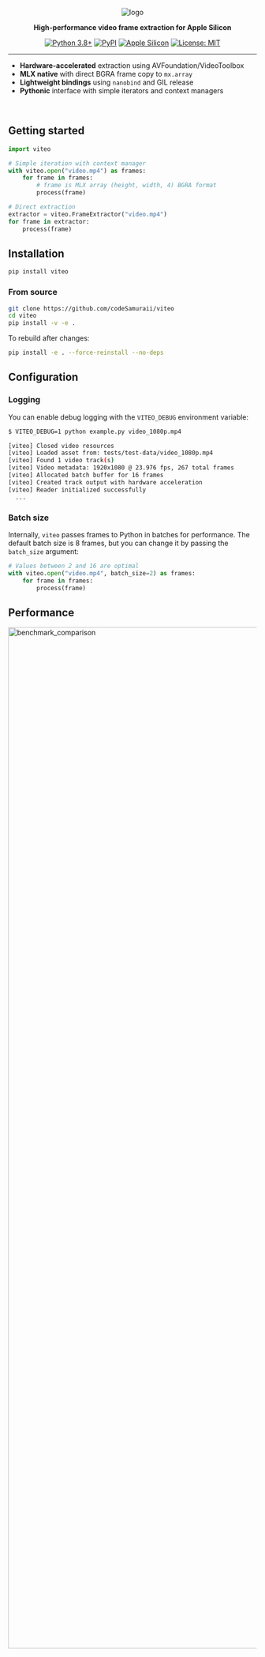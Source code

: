 <div align="center">

![logo](https://github.com/user-attachments/assets/a7e90f28-64db-4401-94de-f8b573d3eec8)

**High-performance video frame extraction for Apple Silicon**

[![Python 3.8+](https://img.shields.io/badge/python-3.8+-blue.svg)](https://www.python.org/downloads/)
[![PyPI](https://img.shields.io/pypi/v/viteo.svg)](https://pypi.org/project/viteo/)
[![Apple Silicon](https://img.shields.io/badge/platform-Apple%20Silicon-lightgrey.svg)](https://www.apple.com/mac/)
[![License: MIT](https://img.shields.io/badge/License-MIT-yellow.svg)](https://opensource.org/licenses/MIT)

</div>

----

- **Hardware-accelerated** extraction using AVFoundation/VideoToolbox
- **MLX native** with direct BGRA frame copy to `mx.array`
- **Lightweight bindings** using `nanobind` and GIL release
- **Pythonic** interface with simple iterators and context managers

<br />

## Getting started

```python
import viteo

# Simple iteration with context manager
with viteo.open("video.mp4") as frames:
    for frame in frames:
        # frame is MLX array (height, width, 4) BGRA format
        process(frame)

# Direct extraction
extractor = viteo.FrameExtractor("video.mp4")
for frame in extractor:
    process(frame)
```

## Installation

```bash
pip install viteo
```

### From source

```bash
git clone https://github.com/codeSamuraii/viteo
cd viteo
pip install -v -e .
```

To rebuild after changes:
```bash
pip install -e . --force-reinstall --no-deps
```

## Configuration
### Logging

You can enable debug logging with the `VITEO_DEBUG` environment variable:
```bash
$ VITEO_DEBUG=1 python example.py video_1080p.mp4

[viteo] Closed video resources
[viteo] Loaded asset from: tests/test-data/video_1080p.mp4
[viteo] Found 1 video track(s)
[viteo] Video metadata: 1920x1080 @ 23.976 fps, 267 total frames
[viteo] Allocated batch buffer for 16 frames
[viteo] Created track output with hardware acceleration
[viteo] Reader initialized successfully
  ...
```

### Batch size

Internally, `viteo` passes frames to Python in batches for performance.
The default batch size is 8 frames, but you can change it by passing the `batch_size` argument:
```python
# Values between 2 and 16 are optimal
with viteo.open("video.mp4", batch_size=2) as frames:
    for frame in frames:
        process(frame)
```

## Performance

<img width="3568" height="2068" alt="benchmark_comparison" src="https://github.com/user-attachments/assets/51a7c00c-8777-4ccc-a7fb-8ae69f156afe" />
